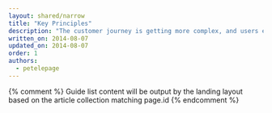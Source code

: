 ```yaml
---
layout: shared/narrow
title: "Key Principles"
description: "The customer journey is getting more complex, and users expect to convert on their own terms. Put your users in control."
written_on: 2014-08-07
updated_on: 2014-08-07
order: 1
authors:
  - petelepage
---
```


{% comment %}
Guide list content will be output by the landing layout based on the article collection matching page.id
{% endcomment %}
